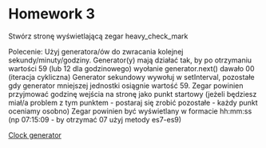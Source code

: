 # Homework 3

Stwórz stronę wyświetlającą zegar heavy_check_mark

Polecenie: Użyj generatora/ów do zwracania kolejnej sekundy/minuty/godziny. Generator(y) mają działać tak, by po otrzymaniu wartości 59 (lub 12 dla godzinowego) wyołanie generator.next() dawało 00 (iteracja cykliczna)
Generator sekundowy wywołuj w setInterval, pozostałe gdy generator mniejszej jednostki osiągnie wartość 59.
Zegar powinien przyjmować godzinę wejścia na stronę jako punkt startowy (jeżeli będziesz miał/a problem z tym punktem - postaraj się zrobić pozostałe - każdy punkt oceniamy osobno)
Zegar powinien być wyświetlany w formacie hh:mm:ss (np 07:15:09 - by otrzymać 07 użyj metody es7-es9)


[Clock generator](https://radekel.github.io/clock-generator--DaftCode-Academy-/dist/)
